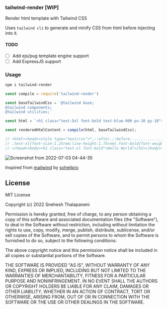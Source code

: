 ### tailwind-render [WIP]
Render html template with Tailwind CSS

Uses `tailwind cli` to generate and minify CSS from html before injecting into it.


#### TODO
 - [ ] Add ejs/pug template engine support
 - [ ] Add ExpressJS support

### Usage
```bash
npm i tailwind-render
````

```js
const compile = require('tailwind-render')

const baseTailwindCss = `@tailwind base;
@tailwind components;
@tailwind utilities;`

const html = `<h1 class="text-5xl font-bold text-blue-900 px-10 py-10">Hello World!</h1>`

const renderedHtmlContent = compile(html, baseTailwindCss);

// <html><head><style type="text/css">*,::after,::before........................
// .text-xl{font-size:1.25rem;line-height:1.75rem}.font-bold{font-weight:700}</style>
// </head><body><h1 class="text-xl font-bold">Hello World!</h1></body></html>

```
![Screenshot from 2022-07-03 04-44-35](https://user-images.githubusercontent.com/5787031/177032289-48a6e6f8-b012-47d7-bc2e-4b608471c77c.png)

Inspired from [mailwind](https://github.com/soheilpro/mailwind) by [soheilpro](https://github.com/soheilpro)

## License
MIT License

Copyright (c) 2022 Snehesh Thalapaneni

Permission is hereby granted, free of charge, to any person obtaining a copy
of this software and associated documentation files (the "Software"), to deal
in the Software without restriction, including without limitation the rights
to use, copy, modify, merge, publish, distribute, sublicense, and/or sell
copies of the Software, and to permit persons to whom the Software is
furnished to do so, subject to the following conditions:

The above copyright notice and this permission notice shall be included in all
copies or substantial portions of the Software.

THE SOFTWARE IS PROVIDED "AS IS", WITHOUT WARRANTY OF ANY KIND, EXPRESS OR
IMPLIED, INCLUDING BUT NOT LIMITED TO THE WARRANTIES OF MERCHANTABILITY,
FITNESS FOR A PARTICULAR PURPOSE AND NONINFRINGEMENT. IN NO EVENT SHALL THE
AUTHORS OR COPYRIGHT HOLDERS BE LIABLE FOR ANY CLAIM, DAMAGES OR OTHER
LIABILITY, WHETHER IN AN ACTION OF CONTRACT, TORT OR OTHERWISE, ARISING FROM,
OUT OF OR IN CONNECTION WITH THE SOFTWARE OR THE USE OR OTHER DEALINGS IN THE
SOFTWARE.
